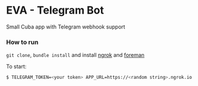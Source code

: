 # EVA - Telegram Bot

Small Cuba app with Telegram webhook support

### How to run

`git clone`, `bundle install` and install [ngrok](https://ngrok.com/) and [foreman](https://github.com/ddollar/foreman)

To start:
```bash
$ TELEGRAM_TOKEN=<your token> APP_URL=https://<random string>.ngrok.io foreman start
````
